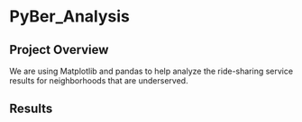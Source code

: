 # PyBer_Analysis

## Project Overview
We are using Matplotlib and pandas to help analyze the ride-sharing service results for neighborhoods that are underserved.


## Results
